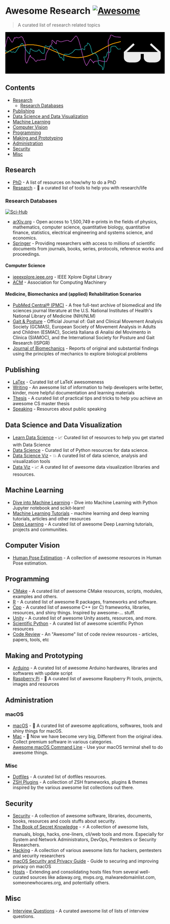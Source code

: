 # Awesome Research [![Awesome](https://awesome.re/badge.svg)](https://awesome.re)

> A curated list of research related topics

![awesome research header](https://github.com/derikon/awesome-research/blob/master/assets/header.png)


## Contents

+ [Research](#research)
  + [Research Databases](#research-databases)
+ [Publishing](#publishing)
+ [Data Science and Data Visualization](#data-science-and-data-visualization)
+ [Machine Learning](#machine-learning)
+ [Computer Vision](#computer-vision)
+ [Programming](#programming)
+ [Making and Prototyping](#making-and-prototyping)
+ [Administration](#administration)
+ [Security](#security)
+ [Misc](#misc)


## Research

+ [PhD](https://github.com/macoj/phd) - A list of resources on how/why to do a PhD
+ [Research](https://github.com/emptymalei/awesome-research) - 🌱 a curated list of tools to help you with research/life


### Research Databases

[![Sci-Hub](https://upload.wikimedia.org/wikipedia/en/f/f7/Scihub_raven.png)](https://whereisscihub.now.sh/)

+ [arXiv.org](https://arxiv.org/) - Open access to 1,500,749 e-prints in the fields of physics, mathematics, computer science, quantitative biology, quantitative finance, statistics, electrical engineering and systems science, and economics.
+ [Springer](https://link.springer.com/) - Providing researchers with access to millions of scientific documents from journals, books, series, protocols, reference works and proceedings.

#### Computer Science

+ [ieeexplore.ieee.org](https://ieeexplore.ieee.org/Xplore/home.jsp) - IEEE Xplore Digital Library
+ [ACM](https://dl.acm.org/) - Association for Computing Machinery


#### Medicine, Biomechanics and (applied) Rehabilitation Scenarios

+ [PubMed Central® (PMC)](https://www.ncbi.nlm.nih.gov/pmc/) - A free full-text archive of biomedical and life sciences journal literature at the U.S. National Institutes of Health's National Library of Medicine (NIH/NLM)
+ [Gait & Posture](https://www.journals.elsevier.com/gait-and-posture) - Official Journal of: Gait and Clinical Movement Analysis Society (GCMAS), European Society of Movement Analysis in Adults and Children (ESMAC), Società Italiana di Analisi del Movimento in Clinica (SIAMOC), and the International Society for Posture and Gait Research (ISPGR)
+ [Journal of Biomechanics](https://www.journals.elsevier.com/journal-of-biomechanics) - Reports of original and substantial findings using the principles of mechanics to explore biological problems


## Publishing

+ [LaTex](https://github.com/egeerardyn/awesome-LaTeX) - Curated list of LaTeX awesomeness
+ [Writing](https://github.com/jenniferlynparsons/awesome-writing) - An awesome list of information to help developers write better, kinder, more helpful documentation and learning materials
+ [Thesis](https://github.com/ocean1/awesome-thesis) - A curated list of practical tips and tricks to help you achieve an awesome CS master thesis
+ [Speaking](https://github.com/matteofigus/awesome-speaking) - Resources about public speaking


## Data Science and Data Visualization

+ [Learn Data Science](https://github.com/siboehm/awesome-learn-datascience) - 📈 Curated list of resources to help you get started with Data Science
+ [Data Science](https://github.com/r0f1/datascience) - Curated list of Python resources for data science.
+ [Data Science Viz](https://github.com/quantmind/awesome-data-science-viz) - 💥 A curated list of data science, analysis and visualization tools 
+ [Data Viz](https://github.com/fasouto/awesome-dataviz) - 📈 A curated list of awesome data visualization libraries and resources. 


## Machine Learning

+ [Dive into Machine Learning](https://github.com/hangtwenty/dive-into-machine-learning) - Dive into Machine Learning with Python Jupyter notebook and scikit-learn!
+ [Machine Learning Tutorials](https://github.com/ujjwalkarn/Machine-Learning-Tutorials) - machine learning and deep learning tutorials, articles and other resources
+ [Deep Learning](https://github.com/ChristosChristofidis/awesome-deep-learning) - A curated list of awesome Deep Learning tutorials, projects and communities.


## Computer Vision

+ [Human Pose Estimation](https://github.com/cbsudux/awesome-human-pose-estimation) - A collection of awesome resources in Human Pose estimation.


## Programming

+ [CMake](https://github.com/onqtam/awesome-cmake) - A curated list of awesome CMake resources, scripts, modules, examples and others.
+ [R](https://github.com/qinwf/awesome-R) - A curated list of awesome R packages, frameworks and software.
+ [Cpp](https://github.com/fffaraz/awesome-cpp) - A curated list of awesome C++ (or C) frameworks, libraries, resources, and shiny things. Inspired by awesome-... stuff.
+ [Unity](https://github.com/RyanNielson/awesome-unity) - A curated list of awesome Unity assets, resources, and more.
+ [Scientific Python](https://github.com/rossant/awesome-scientific-python) - A curated list of awesome scientific Python resources
+ [Code Review](https://github.com/joho/awesome-code-review) - An "Awesome" list of code review resources - articles, papers, tools, etc


## Making and Prototyping

+ [Arduino](https://github.com/Lembed/Awesome-arduino) - A curated list of awesome Arduino hardwares, libraries and softwares with update script
+ [Raspberry Pi](https://github.com/thibmaek/awesome-raspberry-pi) - 📝 A curated list of awesome Raspberry Pi tools, projects, images and resources


## Administration

### macOS
+ [macOS](https://github.com/iCHAIT/awesome-macOS) -  A curated list of awesome applications, softwares, tools and shiny things for macOS.
+ [Mac](https://github.com/jaywcjlove/awesome-mac) -  Now we have become very big, Different from the original idea. Collect premium software in various categories. 
+ [Awesome macOS Command Line](https://github.com/herrbischoff/awesome-macos-command-line) - Use your macOS terminal shell to do awesome things.

### Misc
+ [Dotfiles](https://github.com/webpro/awesome-dotfiles) - A curated list of dotfiles resources.
+ [ZSH Plugins](https://github.com/unixorn/awesome-zsh-plugins) - A collection of ZSH frameworks, plugins & themes inspired by the various awesome list collections out there.


## Security

+ [Security](https://github.com/sbilly/awesome-security) - A collection of awesome software, libraries, documents, books, resources and cools stuffs about security.
+ [The Book of Secret Knowledge](https://github.com/trimstray/the-book-of-secret-knowledge) - ⚡️ A collection of awesome lists, manuals, blogs, hacks, one-liners, cli/web tools and more. Especially for System and Network Administrators, DevOps, Pentesters or Security Researchers.
+ [Hacking](https://github.com/Hack-with-Github/Awesome-Hacking) - A collection of various awesome lists for hackers, pentesters and security researchers
+ [macOS Security and Privacy Guide](https://github.com/drduh/macOS-Security-and-Privacy-Guide) - Guide to securing and improving privacy on macOS
+ [Hosts](https://github.com/StevenBlack/hosts) - Extending and consolidating hosts files from several well-curated sources like adaway.org, mvps.org, malwaredomainlist.com, someonewhocares.org, and potentially others.


## Misc

+ [Interview Questions](https://github.com/MaximAbramchuck/awesome-interview-questions) - A curated awesome list of lists of interview questions.
